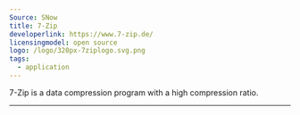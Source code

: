 ```yaml
---
Source: SNow
title: 7-Zip
developerlink: https://www.7-zip.de/
licensingmodel: open source
logo: /logo/320px-7ziplogo.svg.png
tags:
  - application
---
```


7-Zip is a data compression program with a high compression ratio.

---
